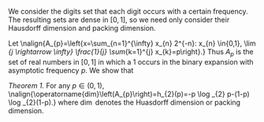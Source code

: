 We consider the digits set that each digit occurs with a certain frequency. The resulting sets are dense in $[0,1]$, so we need only consider their Hausdorff dimension and packing dimension.

Let 
\nalign{A_{p}=\left\{x=\sum_{n=1}^{\infty} x_{n} 2^{-n}: x_{n} \in\{0,1\}, \lim _{j \rightarrow \infty} \frac{1}{j} \sum_{k=1}^{j} x_{k}=p\right\}.}
Thus $A_{p}$ is the set of real numbers in $[0,1]$ in which a 1 occurs in the binary expansion with asymptotic frequency $p$. We show that
 
*Theorem 1.* For any $p\in  (0,1)$,
\nalign{\operatorname{dim}\left(A_{p}\right)=h_{2}(p)=-p \log _{2} p-(1-p) \log _{2}(1-p).}
where $\dim$ denotes the Huasdorff dimension or packing dimension.